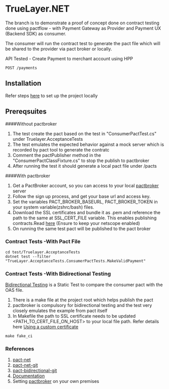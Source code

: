 # TrueLayer.NET

The branch is to demonstrate a proof of concept done on contract testing done using pactflow  - with Payment Gateway as Provider and Payment UX (Backend SDK) as consumer.


The consumer will run the contract test to generate the pact file which will be shared to the provider via pact broker or locally.


API Tested - Create Payment to merchant account using HPP

```
POST /payments
```

## Installation

Refer steps [here](https://github.com/TrueLayer/truelayer-dotnet/blob/main/README.md) to set up the project locally

## Prereqsuites

####Without pactbroker

1. The test create the pact based on the test in "ConsumerPactTest.cs" under Truelayer.AcceptanceTests
2. The test emulates the expected behavior against a mock server which is recorded by pact tool to generate the contratc
3. Comment the pactPublisher method in the "ConsumerPactClassFixture.cs" to stop the publish to pactbroker
4. After running the test it should generate a local pact file under /pacts

####With pactbroker

1. Get a PactBroker account, so you can access to your local [pactbroker](https://pactflow.io/try-for-free/?utm_source=homepage&utm_content=header) server
2. Follow the sign up process, and get your base url and access key.
3. Set the variables PACT_BROKER_BASEURL, PACT_BROKER_TOKEN in your system variable(zshrc/bash) files.
4. Download the SSL certificates and bundle it as .pem and reference the path to the same at SSL_CERT_FILE variable. This enables publishing contracts.Read [here](https://github.com/pact-foundation/pact-js/issues/203)
   (Ensure to keep your netscope enabled)
5. On running the same test pact will be published to the pact broker

### Contract Tests -With Pact File

```
cd test/Truelayer.AcceptanceTests
dotnet test --filter "TrueLayer.AcceptanceTests.ConsumerPactTests.MakeValidPayment"

```
### Contract Tests -With Bidirectional Testing

[Bidirectional Testing](https://pactflow.io/bi-directional-contract-testing/) is a Static Test to compare the consumer pact with the OAS file.
1. There is a make file at the project root which helps publish the pact 
2. pactbroker is compulsory for bidirectional testing and the test very closely emulates the example from pact itself
3. In Makefile the path to SSL certificate needs to be updated <PATH_TO_CERT_FILE_ON_HOST> to your local file path. Refer details here [Using a custom certificate](https://hub.docker.com/r/pactfoundation/pact-cli)
```
make fake_ci
```
### References
1. [pact-net](https://github.com/pact-foundation/pact-net/releases)
2. [pact-net-git](https://github.com/pact-foundation/pact-net/tree/release/3.x)
3. [pact-bidirectional-git](https://github.com/pactflow/example-bi-directional-provider-dotnet)
4. [Documentation](https://docs.pactflow.io)
5. Setting [pactbroker](https://github.com/pact-foundation/pact_broker) on your own premises

